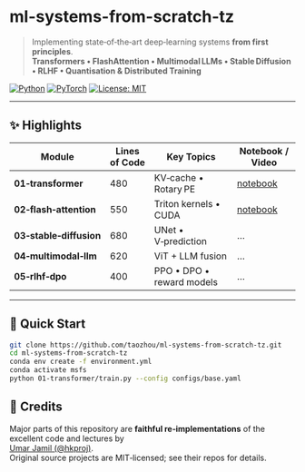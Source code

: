 # ml-systems-from-scratch-tz

> Implementing state‑of‑the‑art deep‑learning systems **from first principles**.  
> **Transformers • FlashAttention • Multimodal LLMs • Stable Diffusion • RLHF • Quantisation & Distributed Training**

[![Python](https://img.shields.io/badge/python-3.10%2B-blue.svg)](https://www.python.org/)
[![PyTorch](https://img.shields.io/badge/pytorch-2.x-red.svg)](https://pytorch.org/)
[![License: MIT](https://img.shields.io/badge/License-MIT-yellow.svg)](LICENSE)


---

## ✨ Highlights

| Module | Lines of Code | Key Topics | Notebook / Video |
|--------|---------------|-----------|------------------|
| **01‑transformer** | 480 | KV‑cache • Rotary PE | [notebook](./01-transformer/demo.ipynb) |
| **02‑flash‑attention** | 550 | Triton kernels • CUDA | [notebook](./02-flash-attention) |
| **03‑stable‑diffusion** | 680 | UNet • V‑prediction | … |
| **04‑multimodal‑llm** | 620 | ViT + LLM fusion | … |
| **05‑rlhf‑dpo** | 400 | PPO • DPO • reward models | … |

---

## 🚀 Quick Start

```bash
git clone https://github.com/taozhou/ml-systems-from-scratch-tz.git
cd ml-systems-from-scratch-tz
conda env create -f environment.yml
conda activate msfs
python 01-transformer/train.py --config configs/base.yaml
```
## 🙏 Credits

Major parts of this repository are **faithful re‑implementations** of the excellent code and lectures by  
[Umar Jamil (@hkproj)](https://github.com/hkproj).  
Original source projects are MIT‑licensed; see their repos for details.

